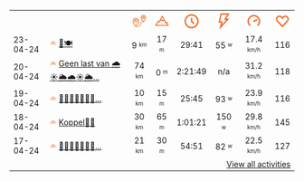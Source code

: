 <table>
    <tr>
        <th></th>
        <th></th>
        <th align="center"><img src="https://raw.githubusercontent.com/robiningelbrecht/strava-activities/master/public/distance.svg" width="30" alt="distance" title="distance"/></th>
        <th align="center"><img src="https://raw.githubusercontent.com/robiningelbrecht/strava-activities/master/public/elevation.svg" width="30" alt="elevation" title="elevation"/></th>
        <th align="center"><img src="https://raw.githubusercontent.com/robiningelbrecht/strava-activities/master/public/time.svg" width="30" alt="time" title="time"/></th>
        <th align="center"><img src="https://raw.githubusercontent.com/robiningelbrecht/strava-activities/master/public/average-watt.svg" width="30" alt="average watts" title="average watts"/></th>
        <th align="center"><img src="https://raw.githubusercontent.com/robiningelbrecht/strava-activities/master/public/average-speed.svg" width="30" alt="average speed" title="average speed"/></th>
        <th align="center"><img src="https://raw.githubusercontent.com/robiningelbrecht/strava-activities/master/public/heart-rate.svg" width="30" alt="average heart rate" title="average heart rate"/></th>
    </tr>
            <tr>
            <td>23-04-24</td>
            <td>
                <img src="https://raw.githubusercontent.com/robiningelbrecht/strava-activities/master/public/activity-ride.svg" width="12" alt="👷🍽️" title="👷🍽️"/>
<a href="https://www.strava.com/activities/11245003828" title="Kcal: 228 | Gear: None ">👷🍽️</a>
            </td>
            <td align="center">9 <sup><sub>km</sub></sup></td>
            <td align="center">17 <sup><sub>m</sub></sup></td>
            <td align="center">29:41</td>
            <td align="center">55 <sup><sub>w</sub></sup></td>
            <td align="center">17.4 <sup><sub>km/h</sub></sup></td>
            <td align="center">116</td>
        </tr>
            <tr>
            <td>20-04-24</td>
            <td>
                <img src="https://raw.githubusercontent.com/robiningelbrecht/strava-activities/master/public/activity-ride.svg" width="12" alt="Geen last van 🌧️☀️🌦️🌧️☀️🌦️🌧️" title="Geen last van 🌧️☀️🌦️🌧️☀️🌦️🌧️"/>
<a href="https://www.strava.com/activities/11225203489" title="Kcal: 941 | Gear: None ">Geen last van 🌧️☀️🌦️🌧️☀️🌦️...</a>
            </td>
            <td align="center">74 <sup><sub>km</sub></sup></td>
            <td align="center">0 <sup><sub>m</sub></sup></td>
            <td align="center">2:21:49</td>
            <td align="center">n/a</td>
            <td align="center">31.2 <sup><sub>km/h</sub></sup></td>
            <td align="center">118</td>
        </tr>
            <tr>
            <td>19-04-24</td>
            <td>
                <img src="https://raw.githubusercontent.com/robiningelbrecht/strava-activities/master/public/activity-ride.svg" width="12" alt="🚴‍♂️🏊🏻‍♂️🚴‍♂️" title="🚴‍♂️🏊🏻‍♂️🚴‍♂️"/>
<a href="https://www.strava.com/activities/11218667418" title="Kcal: 223 | Gear: None ">🚴‍♂️🏊🏻‍♂️🚴‍♂️...</a>
            </td>
            <td align="center">10 <sup><sub>km</sub></sup></td>
            <td align="center">15 <sup><sub>m</sub></sup></td>
            <td align="center">25:45</td>
            <td align="center">93 <sup><sub>w</sub></sup></td>
            <td align="center">23.9 <sup><sub>km/h</sub></sup></td>
            <td align="center">116</td>
        </tr>
            <tr>
            <td>18-04-24</td>
            <td>
                <img src="https://raw.githubusercontent.com/robiningelbrecht/strava-activities/master/public/activity-ride.svg" width="12" alt="Koppel🚴‍♂️" title="Koppel🚴‍♂️"/>
<a href="https://www.strava.com/activities/11212338542" title="Kcal: 711 | Gear: None ">Koppel🚴‍♂️</a>
            </td>
            <td align="center">30 <sup><sub>km</sub></sup></td>
            <td align="center">65 <sup><sub>m</sub></sup></td>
            <td align="center">1:01:21</td>
            <td align="center">150 <sup><sub>w</sub></sup></td>
            <td align="center">29.8 <sup><sub>km/h</sub></sup></td>
            <td align="center">145</td>
        </tr>
            <tr>
            <td>17-04-24</td>
            <td>
                <img src="https://raw.githubusercontent.com/robiningelbrecht/strava-activities/master/public/activity-ride.svg" width="12" alt="🚴‍♂️🏊🏻‍♂️🚴‍♂️" title="🚴‍♂️🏊🏻‍♂️🚴‍♂️"/>
<a href="https://www.strava.com/activities/11205360852" title="Kcal: 540 | Gear: None ">🚴‍♂️🏊🏻‍♂️🚴‍♂️...</a>
            </td>
            <td align="center">21 <sup><sub>km</sub></sup></td>
            <td align="center">30 <sup><sub>m</sub></sup></td>
            <td align="center">54:51</td>
            <td align="center">82 <sup><sub>w</sub></sup></td>
            <td align="center">22.5 <sup><sub>km/h</sub></sup></td>
            <td align="center">127</td>
        </tr>
                <tr>
            <td colspan="8" align="right"><a href="https://github.com/robiningelbrecht/strava-activities#activities">View all activities</a></td>
        </tr>
    </table>
